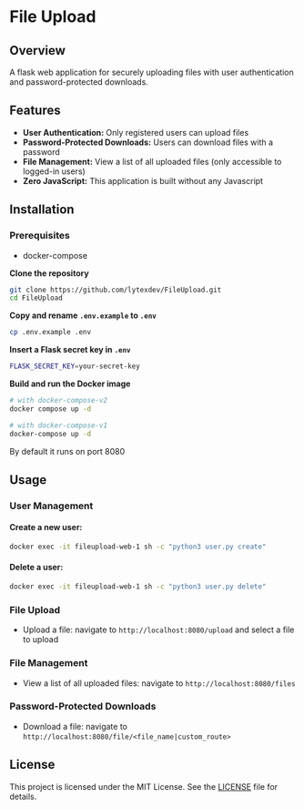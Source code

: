 # File Upload

## Overview
A flask web application for securely uploading files with user authentication and password-protected downloads.

## Features
- **User Authentication:** Only registered users can upload files
- **Password-Protected Downloads:** Users can download files with a password
- **File Management:** View a list of all uploaded files (only accessible to logged-in users)
- **Zero JavaScript:** This application is built without any Javascript

## Installation

### Prerequisites
- docker-compose

**Clone the repository**
```bash
git clone https://github.com/lytexdev/FileUpload.git
cd FileUpload
```

**Copy and rename `.env.example` to `.env`**
```bash
cp .env.example .env
```

**Insert a Flask secret key in `.env`**
```bash
FLASK_SECRET_KEY=your-secret-key
```

**Build and run the Docker image**
```bash
# with docker-compose-v2
docker compose up -d

# with docker-compose-v1
docker-compose up -d
```
By default it runs on port 8080

## Usage

### User Management

#### Create a new user:
```bash
docker exec -it fileupload-web-1 sh -c "python3 user.py create"
```
#### Delete a user:
```bash
docker exec -it fileupload-web-1 sh -c "python3 user.py delete"
```

### File Upload

- Upload a file: navigate to `http://localhost:8080/upload` and select a file to upload

### File Management

- View a list of all uploaded files: navigate to `http://localhost:8080/files`

### Password-Protected Downloads

- Download a file: navigate to `http://localhost:8080/file/<file_name|custom_route>`

## License
This project is licensed under the MIT License. See the [LICENSE](LICENSE) file for details.
